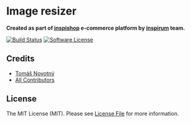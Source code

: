 # Image resizer

**Created as part of [inspishop][link-inspishop] e-commerce platform by [inspirum][link-inspirum] team.**

[![Build Status][ico-travis]][link-travis]
[![Software License][ico-license]][link-licence]

## Credits

- [Tomáš Novotný](https://github.com/tomas-novotny)
- [All Contributors][link-contributors]


## License

The MIT License (MIT). Please see [License File][link-licence] for more information.


[ico-license]:              https://img.shields.io/github/license/inspirum/go-modules-test.svg?style=flat-square&colorB=blue
[ico-travis]:               https://img.shields.io/travis/inspirum/go-modules-test/master.svg?branch=master&style=flat-square

[link-author]:              https://github.com/inspirum
[link-contributors]:        https://github.com/inspirum/go-modules-test/contributors
[link-licence]:             ./LICENSE.md
[link-changelog]:           ./CHANGELOG.md
[link-contributing]:        https://github.com/inspirum/assets/raw/master/go-modules-test/img/CONTRIBUTING.md
[link-code-of-conduct]:     https://github.com/inspirum/assets/raw/master/go-modules-test/img/CODE_OF_CONDUCT.md
[link-travis]:              https://travis-ci.org/inspirum/go-modules-test
[link-inspishop]:           https://www.inspishop.cz/
[link-inspirum]:            https://www.inspirum.cz/
